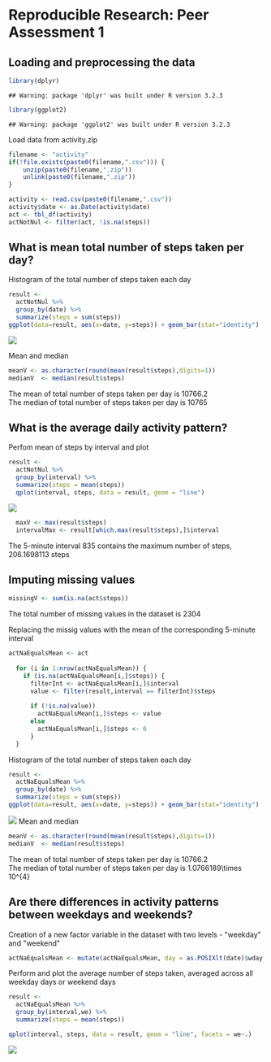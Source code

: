 # Reproducible Research: Peer Assessment 1


## Loading and preprocessing the data


```r
library(dplyr)
```

```
## Warning: package 'dplyr' was built under R version 3.2.3
```

```r
library(ggplot2)
```

```
## Warning: package 'ggplot2' was built under R version 3.2.3
```
Load data from activity.zip  

```r
filename <- "activity"
if(!file.exists(paste0(filename,".csv"))) {
    unzip(paste0(filename,".zip"))
    unlink(paste0(filename,".zip"))
}

activity <- read.csv(paste0(filename,".csv"))
activity$date <- as.Date(activity$date)
act <- tbl_df(activity)
actNotNul <- filter(act, !is.na(steps))
```


## What is mean total number of steps taken per day?

Histogram of the total number of steps taken each day

```r
result <-
  actNotNul %>%
  group_by(date) %>%
  summarize(steps = sum(steps)) 
ggplot(data=result, aes(x=date, y=steps)) + geom_bar(stat="identity")
```

![](PA1_template_files/figure-html/unnamed-chunk-3-1.png) 
  
Mean and median

```r
meanV <- as.character(round(mean(result$steps),digits=1))  
medianV  <- median(result$steps)
```
The mean of total number of steps taken per day is 10766.2  
The median of total number of steps taken per day is 10765





## What is the average daily activity pattern?

Perfom mean of steps by interval and plot

```r
result <-
  actNotNul %>%
  group_by(interval) %>%
  summarize(steps = mean(steps)) 
  qplot(interval, steps, data = result, geom = "line")
```

![](PA1_template_files/figure-html/unnamed-chunk-5-1.png) 

```r
  maxV <- max(result$steps)
  intervalMax <- result[which.max(result$steps),]$interval
```
The 5-minute interval 835 contains the maximum number of steps, 206.1698113 steps

## Imputing missing values

```r
missingV <- sum(is.na(act$steps))
```
The total number of missing values in the dataset is 2304

Replacing the missig values with the mean of the corresponding 5-minute interval

```r
actNaEqualsMean <- act
  
  for (i in 1:nrow(actNaEqualsMean)) {
    if (is.na(actNaEqualsMean[i,]$steps)) {
      filterInt <- actNaEqualsMean[i,]$interval
      value <- filter(result,interval == filterInt)$steps
    
      if (!is.na(value))
        actNaEqualsMean[i,]$steps <- value
      else
        actNaEqualsMean[i,]$steps <- 0
      }
  }
```

Histogram of the total number of steps taken each day

```r
result <-
  actNaEqualsMean %>%
  group_by(date) %>%
  summarize(steps = sum(steps)) 
ggplot(data=result, aes(x=date, y=steps)) + geom_bar(stat="identity")  
```

![](PA1_template_files/figure-html/unnamed-chunk-8-1.png) 
  Mean and median

```r
meanV <- as.character(round(mean(result$steps),digits=1))  
medianV  <- median(result$steps)
```
The mean of total number of steps taken per day is 10766.2  
The median of total number of steps taken per day is 1.0766189\times 10^{4}



## Are there differences in activity patterns between weekdays and weekends?

Creation of a new factor variable in the dataset with two levels - "weekday" and "weekend" 

```r
actNaEqualsMean <- mutate(actNaEqualsMean, day = as.POSIXlt(date)$wday , we = ifelse(day %in% c(0,6),"weekend","weekday"))
```

Perform and plot the average number of steps taken, averaged across all weekday days or weekend days

```r
result <-
  actNaEqualsMean %>%
  group_by(interval,we) %>%
  summarize(steps = mean(steps)) 

qplot(interval, steps, data = result, geom = "line", facets = we~.)
```

![](PA1_template_files/figure-html/unnamed-chunk-11-1.png) 

